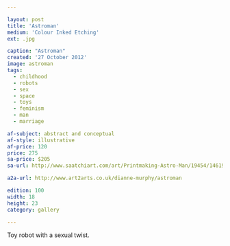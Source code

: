 ```yaml
---

layout: post
title: 'Astroman'
medium: 'Colour Inked Etching'
ext: .jpg

caption: "Astroman"
created: '27 October 2012'
image: astroman
tags:
  - childhood
  - robots
  - sex
  - space
  - toys
  - feminism
  - man
  - marriage

af-subject: abstract and conceptual
af-style: illustrative
af-price: 120
price: 275
sa-price: $205
sa-url: http://www.saatchiart.com/art/Printmaking-Astro-Man/19454/1461975/view

a2a-url: http://www.art2arts.co.uk/dianne-murphy/astroman

edition: 100
width: 18
height: 23
category: gallery

---
```


Toy robot with a sexual twist.
